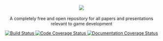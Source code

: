 <h1 align="center">
  <a href="http://paperstash.org/">
    <img src="http://i.imgur.com/Q36w2iX.png" />
  </a>
</h1>

<p align="center">
  A completely free and open repository for all papers and presentations relevant to game development
</p>

<p align="center">
  <a href="https://travis-ci.org/paperstash/paperstash">
    <img alt="Build Status" src="https://img.shields.io/travis/paperstash/paperstash/master.svg?label=build">
  </a>
  <a href="https://codecov.io/github/paperstash/paperstash?branch=master">
    <img alt="Code Coverage Status" src="https://img.shields.io/coveralls/paperstash/paperstash/master.svg">
  </a>
  <a href="http://inch-ci.org/github/paperstash/paperstash">
    <img alt="Documentation Coverage Status" src="http://inch-ci.org/github/paperstash/paperstash.svg">
  </a>
</p>
